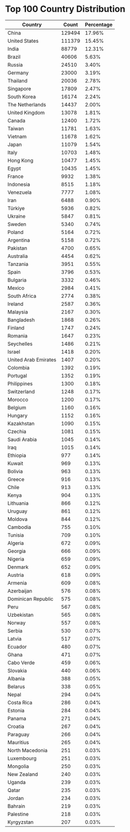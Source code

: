# Top 100 Country Distribution
| Country | Count | Percentage |
|----|----|----|
| China | 129494 | 17.96% |
| United States | 111379 | 15.45% |
| India | 88779 | 12.31% |
| Brazil | 40606 | 5.63% |
| Russia | 24510 | 3.40% |
| Germany | 23000 | 3.19% |
| Thailand | 20036 | 2.78% |
| Singapore | 17809 | 2.47% |
| South Korea | 16174 | 2.24% |
| The Netherlands | 14437 | 2.00% |
| United Kingdom | 13078 | 1.81% |
| Canada | 12400 | 1.72% |
| Taiwan | 11781 | 1.63% |
| Vietnam | 11678 | 1.62% |
| Japan | 11079 | 1.54% |
| Italy | 10703 | 1.48% |
| Hong Kong | 10477 | 1.45% |
| Egypt | 10435 | 1.45% |
| France | 9932 | 1.38% |
| Indonesia | 8515 | 1.18% |
| Venezuela | 7777 | 1.08% |
| Iran | 6488 | 0.90% |
| Türkiye | 5936 | 0.82% |
| Ukraine | 5847 | 0.81% |
| Sweden | 5340 | 0.74% |
| Poland | 5164 | 0.72% |
| Argentina | 5158 | 0.72% |
| Pakistan | 4700 | 0.65% |
| Australia | 4454 | 0.62% |
| Tanzania | 3951 | 0.55% |
| Spain | 3796 | 0.53% |
| Bulgaria | 3332 | 0.46% |
| Mexico | 2984 | 0.41% |
| South Africa | 2774 | 0.38% |
| Ireland | 2587 | 0.36% |
| Malaysia | 2167 | 0.30% |
| Bangladesh | 1868 | 0.26% |
| Finland | 1747 | 0.24% |
| Romania | 1647 | 0.23% |
| Seychelles | 1486 | 0.21% |
| Israel | 1418 | 0.20% |
| United Arab Emirates | 1407 | 0.20% |
| Colombia | 1392 | 0.19% |
| Portugal | 1352 | 0.19% |
| Philippines | 1300 | 0.18% |
| Switzerland | 1248 | 0.17% |
| Morocco | 1200 | 0.17% |
| Belgium | 1160 | 0.16% |
| Hungary | 1152 | 0.16% |
| Kazakhstan | 1090 | 0.15% |
| Czechia | 1081 | 0.15% |
| Saudi Arabia | 1045 | 0.14% |
| Iraq | 1015 | 0.14% |
| Ethiopia | 977 | 0.14% |
| Kuwait | 969 | 0.13% |
| Bolivia | 963 | 0.13% |
| Greece | 916 | 0.13% |
| Chile | 913 | 0.13% |
| Kenya | 904 | 0.13% |
| Lithuania | 866 | 0.12% |
| Uruguay | 861 | 0.12% |
| Moldova | 844 | 0.12% |
| Cambodia | 755 | 0.10% |
| Tunisia | 709 | 0.10% |
| Algeria | 672 | 0.09% |
| Georgia | 666 | 0.09% |
| Nigeria | 659 | 0.09% |
| Denmark | 652 | 0.09% |
| Austria | 618 | 0.09% |
| Armenia | 609 | 0.08% |
| Azerbaijan | 576 | 0.08% |
| Dominican Republic | 575 | 0.08% |
| Peru | 567 | 0.08% |
| Uzbekistan | 565 | 0.08% |
| Norway | 557 | 0.08% |
| Serbia | 530 | 0.07% |
| Latvia | 517 | 0.07% |
| Ecuador | 480 | 0.07% |
| Ghana | 471 | 0.07% |
| Cabo Verde | 459 | 0.06% |
| Slovakia | 440 | 0.06% |
| Albania | 388 | 0.05% |
| Belarus | 338 | 0.05% |
| Nepal | 294 | 0.04% |
| Costa Rica | 286 | 0.04% |
| Estonia | 284 | 0.04% |
| Panama | 271 | 0.04% |
| Croatia | 267 | 0.04% |
| Paraguay | 266 | 0.04% |
| Mauritius | 265 | 0.04% |
| North Macedonia | 251 | 0.03% |
| Luxembourg | 251 | 0.03% |
| Mongolia | 250 | 0.03% |
| New Zealand | 240 | 0.03% |
| Uganda | 239 | 0.03% |
| Qatar | 235 | 0.03% |
| Jordan | 234 | 0.03% |
| Bahrain | 219 | 0.03% |
| Palestine | 218 | 0.03% |
| Kyrgyzstan | 207 | 0.03% |

